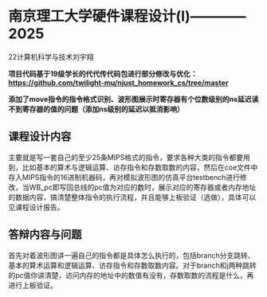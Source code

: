 # 南京理工大学硬件课程设计(I)————2025

22计算机科学与技术刘宇翔

**项目代码基于19级学长的代代传代码包进行部分修改与优化：https://github.com/twilight-mu/njust_homework_cs/tree/master**

**添加了move指令的指令格式识别、波形图展示时寄存器有个位数级别的ns延迟读不到寄存器的值的问题（添加ns级别的延迟以抵消影响）**

## 课程设计内容

主要就是写一套自己的至少25条MIPS格式的指令，要求各种大类的指令都要用到，比如基本的算术与逻辑运算、访存指令和存数取数的内容，然后在coe文件中存入MIPS指令的16进制机器码，再对模拟波形图的仿真平台testbench进行修改，当WB_pc即写回总线的pc值为对应的数时，展示对应的寄存器或者内存地址的数据内容，搞清楚整体指令的执行流程，并且能够上板验证（选做），具体可以见课程设计报告。

## 答辩内容与问题

首先对着波形图讲一遍自己的指令都是具体怎么执行的，包括branch分支跳转、基本的算术运算和逻辑运算、访存指令和存数取数内容。对于branch和j两种跳转的pc值你讲清楚，访问内存的地址中的数值有没有，存数取数的流程是什么，再进行上板验证。
